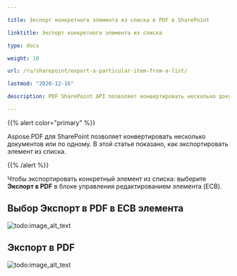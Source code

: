 ```yaml
---

title: Экспорт конкретного элемента из списка в PDF в SharePoint

linktitle: Экспорт конкретного элемента из списка

type: docs

weight: 10

url: /ru/sharepoint/export-a-particular-item-from-a-list/

lastmod: "2020-12-16"

description: PDF SharePoint API позволяет конвертировать несколько документов или по одному в PDF, как показано в этой статье.

---
```


{{% alert color="primary" %}}

Aspose.PDF для SharePoint позволяет конвертировать несколько документов или по одному. В этой статье показано, как экспортировать элемент из списка.

{{% /alert %}}

Чтобы экспортировать конкретный элемент из списка: выберите **Экспорт в PDF** в блоке управления редактированием элемента (ECB).

## **Выбор Экспорт в PDF в ECB элемента**

![todo:image_alt_text](export-a-particular-item-from-a-list_1.png)

## **Экспорт в PDF**

![todo:image_alt_text](export-a-particular-item-from-a-list_2.png)